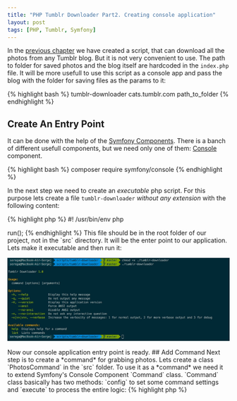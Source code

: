 ```yaml
---
title: "PHP Tumblr Downloader Part2. Creating console application"
layout: post
tags: [PHP, Tumblr, Symfony]
---
```


In the [previous chapter](#) we have created a script, that can download all the photos from any Tumblr blog. But it is not very convenient to use. 
The path to folder for saved photos and the blog itself are hardcoded in the `index.php` file. It will be more usefull to use this script as 
a console app and pass the blog with the folder for saving files as the params to it:

{% highlight bash %}
tumblr-downloader cats.tumblr.com path_to_folder
{% endhighlight %}

## Create An Entry Point
It can be done with the help of the [Symfony Components](http://symfony.com/components). There is a banch of different usefull components, but 
we need only one of them: [Console](http://symfony.com/components/Console) component.

{% highlight bash %}
composer require symfony/console
{% endhighlight %}

In the next step we need to create an *executable* php script. For this purpose lets create a file `tumblr-downloader` *without any extension* with the following content:

{% highlight php %}
#! /usr/bin/env php

<?php

require 'vendor/autoload.php';

use Symfony\Component\Console\Application;

$app = new Application('Tumblr Downloader', '1.0'); 
$app->run();
{% endhighlight %}

This file should be in the root folder of our project, not in the `src` directory. It will be the enter point to our application. Lets make it executable and then run it:

<p class="text-center image">
    <img src="/assets/images/posts/php-tumblr-downloader-p2/app-first-run.jpg" alt="cgn-edit" class="">
</p>

Now our console application entry point is ready.

## Add Command

Next step is to create a *command* for grabbing photos. Lets create a class `PhotosCommand` in the `src` folder. To use it as a *command*
we need it to extend Symfony's Console Component `Command` class. `Command` class basically has two methods: `config` to set some 
command settings and `execute` to process the entire logic:

{% highlight php %}
<?php

namespace TumblrDownloader;

use Symfony\Component\Console\Command\Command;

class PhotosCommand extends Command
{
    public function configure()
    {

    }    
}
{% endhighlight %}


